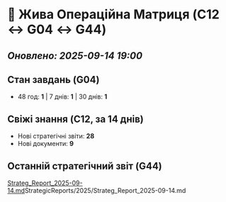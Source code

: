 ﻿# 🔄 Жива Операційна Матриця (C12 ↔ G04 ↔ G44)
_Оновлено: 2025-09-14 19:00_
---
## Стан завдань (G04)
- 48 год: **1** | 7 днів: **1** | 30 днів: **1**

## Свіжі знання (C12, за 14 днів)
- Нові стратегічні звіти: **28**
- Нові документи: **9**

## Останній стратегічний звіт (G44)
[Strateg_Report_2025-09-14.md](./)StrategicReports/2025/Strateg_Report_2025-09-14.md
